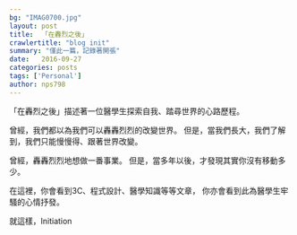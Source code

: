```yaml
---
bg: "IMAG0700.jpg"
layout: post
title:  「在轟烈之後」
crawlertitle: "blog init"
summary: "僅此一篇，記錄著開張"
date:   2016-09-27
categories: posts
tags: ['Personal']
author: nps798
---
```


「在轟烈之後」描述著一位醫學生探索自我、踏尋世界的心路歷程。

曾經，我們都以為我們可以轟轟烈烈的改變世界。
但是，當我們長大，我們了解到，我們只能慢慢得、跟著世界改變。

曾經，轟轟烈烈地想做一番事業。
但是，當多年以後，才發現其實你沒有移動多少。


在這裡，你會看到3C、程式設計、醫學知識等等文章，
你亦會看到此為醫學生牢騷的心情抒發。

就這樣，Initiation




